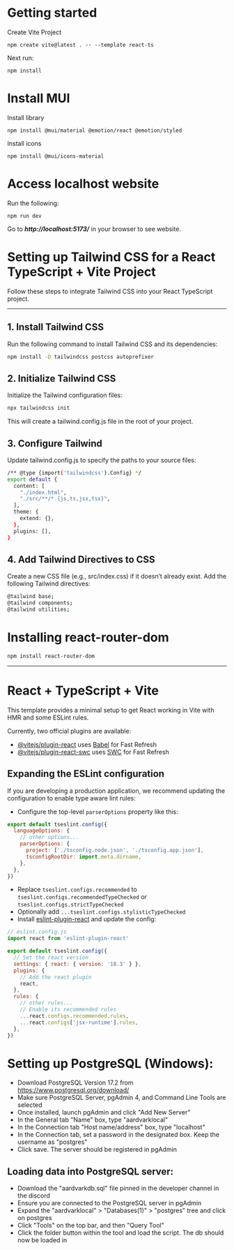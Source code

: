 # Getting started

Create Vite Project
```
npm create vite@latest . -- --template react-ts
```

Next run:
```
npm install
```

# Install MUI

Install library
```
npm install @mui/material @emotion/react @emotion/styled
```

Install icons
```
npm install @mui/icons-material
```

# Access localhost website

Run the following:
```
npm run dev
```

Go to ***http://localhost:5173/*** in your browser to see website.

# Setting up Tailwind CSS for a React TypeScript + Vite Project

Follow these steps to integrate Tailwind CSS into your React TypeScript project.

---

## 1. Install Tailwind CSS

Run the following command to install Tailwind CSS and its dependencies:

```bash
npm install -D tailwindcss postcss autoprefixer
```

## 2.  Initialize Tailwind CSS

Initialize the Tailwind configuration files:
```bash
npx tailwindcss init
```

This will create a tailwind.config.js file in the root of your project.

## 3. Configure Tailwind

Update tailwind.config.js to specify the paths to your source files:

```bash
/** @type {import('tailwindcss').Config} */
export default {
  content: [
    "./index.html",
    "./src/**/*.{js,ts,jsx,tsx}",
  ],
  theme: {
    extend: {},
  },
  plugins: [],
}
```

## 4. Add Tailwind Directives to CSS

Create a new CSS file (e.g., src/index.css) if it doesn’t already exist. Add the following Tailwind directives:

```bash
@tailwind base;
@tailwind components;
@tailwind utilities;
```

# Installing react-router-dom

```bash
npm install react-router-dom
```

**************************************************************

# React + TypeScript + Vite

This template provides a minimal setup to get React working in Vite with HMR and some ESLint rules.

Currently, two official plugins are available:

- [@vitejs/plugin-react](https://github.com/vitejs/vite-plugin-react/blob/main/packages/plugin-react/README.md) uses [Babel](https://babeljs.io/) for Fast Refresh
- [@vitejs/plugin-react-swc](https://github.com/vitejs/vite-plugin-react-swc) uses [SWC](https://swc.rs/) for Fast Refresh

## Expanding the ESLint configuration

If you are developing a production application, we recommend updating the configuration to enable type aware lint rules:

- Configure the top-level `parserOptions` property like this:

```js
export default tseslint.config({
  languageOptions: {
    // other options...
    parserOptions: {
      project: ['./tsconfig.node.json', './tsconfig.app.json'],
      tsconfigRootDir: import.meta.dirname,
    },
  },
})
```

- Replace `tseslint.configs.recommended` to `tseslint.configs.recommendedTypeChecked` or `tseslint.configs.strictTypeChecked`
- Optionally add `...tseslint.configs.stylisticTypeChecked`
- Install [eslint-plugin-react](https://github.com/jsx-eslint/eslint-plugin-react) and update the config:

```js
// eslint.config.js
import react from 'eslint-plugin-react'

export default tseslint.config({
  // Set the react version
  settings: { react: { version: '18.3' } },
  plugins: {
    // Add the react plugin
    react,
  },
  rules: {
    // other rules...
    // Enable its recommended rules
    ...react.configs.recommended.rules,
    ...react.configs['jsx-runtime'].rules,
  },
})
```

# Setting up PostgreSQL (Windows):

- Download PostgreSQL Version 17.2 from https://www.postgresql.org/download/
- Make sure PostgreSQL Server, pgAdmin 4, and Command Line Tools are selected
- Once installed, launch pgAdmin and click "Add New Server"
- In the General tab "Name" box, type "aardvarklocal"
- In the Connection tab "Host name/address" box, type "localhost"
- In the Connection tab, set a password in the designated box. Keep the username as "postgres"
- Click save. The server should be registered in pgAdmin

## Loading data into PostgreSQL server:

- Download the "aardvarkdb.sql" file pinned in the developer channel in the discord
- Ensure you are connected to the PostgreSQL server in pgAdmin
- Expand the "aardvarklocal" > "Databases(1)" > "postgres" tree and click on postgres
- Click "Tools" on the top bar, and then "Query Tool"
- Click the folder button within the tool and load the script. The db should now be loaded in
